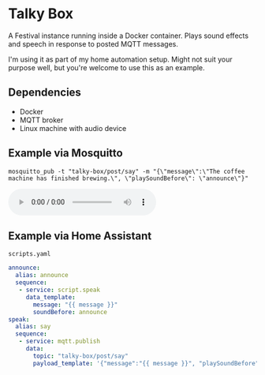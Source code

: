 # Talky Box

A Festival instance running inside a Docker container. Plays sound effects and speech in response to posted MQTT messages.

I'm using it as part of my home automation setup. Might not suit your purpose well, but you're welcome to use this as an example.

## Dependencies
* Docker
* MQTT broker
* Linux machine with audio device

## Example via Mosquitto

```
mosquitto_pub -t "talky-box/post/say" -m "{\"message\":\"The coffee machine has finished brewing.\", \"playSoundBefore\": \"announce\"}"
```

<audio controls="controls" src="example.mp3">
    <a href="example.mp3">example.mp3</a>
</audio>

## Example via Home Assistant

`scripts.yaml`
```yaml
announce:
  alias: announce
  sequence:
   - service: script.speak
     data_template:
       message: "{{ message }}"
       soundBefore: announce
speak:
  alias: say
  sequence:
   - service: mqtt.publish
     data:
       topic: "talky-box/post/say"
       payload_template: '{"message":"{{ message }}", "playSoundBefore": "{{ soundBefore }}"}'
```